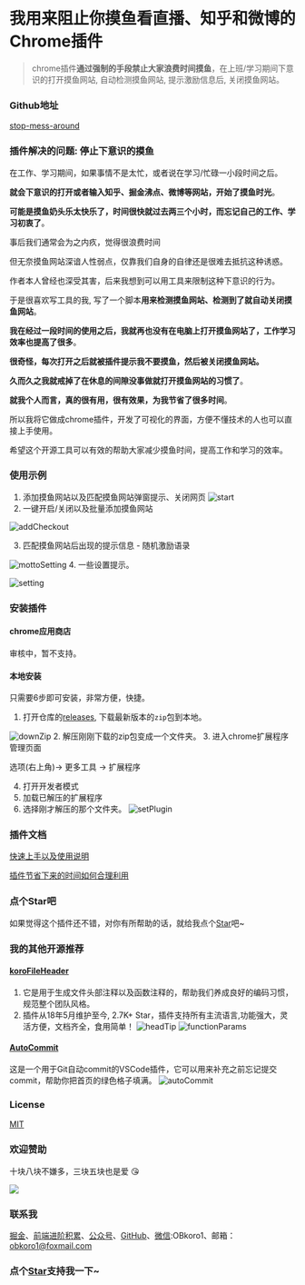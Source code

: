 # 我用来阻止你摸鱼看直播、知乎和微博的Chrome插件
> chrome插件**通过强制的手段禁止大家浪费时间摸鱼**，在上班/学习期间下意识的打开摸鱼网站, 自动检测摸鱼网站, 提示激励信息后, 关闭摸鱼网站。

### Github地址

[stop-mess-around](https://github.com/OBKoro1/stop-mess-around)

### 插件解决的问题: 停止下意识的摸鱼

在工作、学习期间，如果事情不是太忙，或者说在学习/忙碌一小段时间之后。

**就会下意识的打开或者输入知乎、掘金沸点、微博等网站，开始了摸鱼时光**。

**可能是摸鱼奶头乐太快乐了，时间很快就过去两三个小时，而忘记自己的工作、学习初衷了**。

事后我们通常会为之内疚，觉得很浪费时间

但无奈摸鱼网站深谙人性弱点，仅靠我们自身的自律还是很难去抵抗这种诱惑。

作者本人曾经也深受其害，后来我想到可以用工具来限制这种下意识的行为。

于是很喜欢写工具的我, 写了一个脚本**用来检测摸鱼网站、检测到了就自动关闭摸鱼网站**。

**我在经过一段时间的使用之后，我就再也没有在电脑上打开摸鱼网站了，工作学习效率也提高了很多**。

**很奇怪，每次打开之后就被插件提示我不要摸鱼，然后被关闭摸鱼网站。**

**久而久之我就戒掉了在休息的间隙没事做就打开摸鱼网站的习惯了**。

**就我个人而言，真的很有用，很有效果，为我节省了很多时间**。

所以我将它做成chrome插件，开发了可视化的界面，方便不懂技术的人也可以直接上手使用。

希望这个开源工具可以有效的帮助大家减少摸鱼时间，提高工作和学习的效率。

### 使用示例

1. 添加摸鱼网站以及匹配摸鱼网站弹窗提示、关闭网页
![start](https://img-blog.csdnimg.cn/202106250059254.gif#pic_center)
2. 一键开启/关闭以及批量添加摸鱼网站

![addCheckout](https://img-blog.csdnimg.cn/20210625005924363.gif#pic_center)

3. 匹配摸鱼网站后出现的提示信息 - 随机激励语录

![mottoSetting](https://img-blog.csdnimg.cn/20210625005925326.gif#pic_center)
4. 一些设置提示。

![setting](https://img-blog.csdnimg.cn/20210625005924750.gif#pic_center)
### 安装插件

#### chrome应用商店

审核中，暂不支持。

#### 本地安装

只需要6步即可安装，非常方便，快捷。

1. 打开仓库的[releases](https://github.com/OBKoro1/stop-mess-around/releases), 下载最新版本的`zip`包到本地。

![downZip](https://img-blog.csdnimg.cn/20210625010603658.jpg?x-oss-process=image/watermark,type_ZmFuZ3poZW5naGVpdGk,shadow_10,text_aHR0cHM6Ly9ibG9nLmNzZG4ubmV0L09CS29ybzE=,size_16,color_FFFFFF,t_70#pic_center)
2. 解压刚刚下载的zip包变成一个文件夹。
3. 进入chrome扩展程序管理页面

选项(右上角)-> 更多工具 -> 扩展程序

4. 打开开发者模式
5. 加载已解压的扩展程序
6. 选择刚才解压的那个文件夹。
![setPlugin](https://img-blog.csdnimg.cn/20210625010603503.gif#pic_center)
### 插件文档

[快速上手以及使用说明](https://github.com/OBKoro1/stop-mess-around/wiki/%E5%BF%AB%E9%80%9F%E4%B8%8A%E6%89%8B%E4%BB%A5%E5%8F%8A%E4%BD%BF%E7%94%A8%E8%AF%B4%E6%98%8E)

[插件节省下来的时间如何合理利用](https://github.com/OBKoro1/stop-mess-around/wiki/%E5%A6%82%E4%BD%95%E5%90%88%E7%90%86%E5%88%A9%E7%94%A8%E6%97%B6%E9%97%B4)

### 点个Star吧

如果觉得这个插件还不错，对你有所帮助的话，就给我点个[Star]((https://github.com/OBKoro1/stop-mess-around))吧~

### 我的其他开源推荐

#### [koroFileHeader](https://github.com/OBKoro1/koro1FileHeader)

1. 它是用于生成文件头部注释以及函数注释的，帮助我们养成良好的编码习惯，规范整个团队风格。
2. 插件从18年5月维护至今, 2.7K+ Star，插件支持所有主流语言,功能强大，灵活方便，文档齐全，食用简单！
![headTip](https://img-blog.csdnimg.cn/20210625010721742.gif#pic_center)
![functionParams](https://img-blog.csdnimg.cn/20210625010718989.gif#pic_center)
#### [AutoCommit](https://github.com/OBKoro1/autoCommit)

这是一个用于Git自动commit的VSCode插件，它可以用来补充之前忘记提交commit，帮助你把首页的绿色格子填满。
![autoCommit](https://img-blog.csdnimg.cn/20210625010731634.gif#pic_center)
### License

[MIT](http://opensource.org/licenses/MIT)

### 欢迎赞助

十块八块不嫌多，三块五块也是爱 😘

![](https://img-blog.csdnimg.cn/img_convert/83470560af7e6dc944d557998f676377.png)

### 联系我

[掘金](https://juejin.im/user/78820536236951)、[前端进阶积累](http://obkoro1.com/web_accumulate/)、[公众号](https://user-gold-cdn.xitu.io/2018/5/1/1631b6f52f7e7015?w=344&h=344&f=jpeg&s=8317)、[GitHub](https://github.com/OBKoro1)、[微信](https://raw.githubusercontent.com/OBKoro1/articleImg_src/master/weibo_img_move/005Y4rCogy1fsnslyz5pnj309j0cdgm6.jpg):OBkoro1、邮箱：obkoro1@foxmail.com
<!-- 特殊字符串：用于修改/删除markdown的结尾提示语-OBKoro1 -->
### 点个[Star](https://github.com/OBKoro1/web_accumulate)支持我一下~

